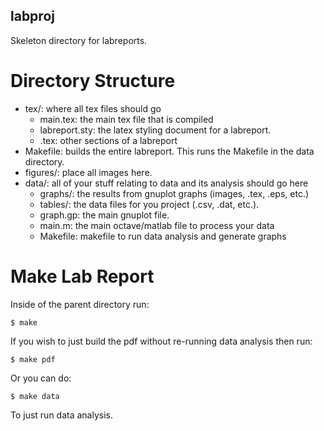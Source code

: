labproj 
-------
Skeleton directory for labreports. 

Directory Structure
===================
* tex/: where all tex files should go
	* main.tex: the main tex file that is compiled 
	* labreport.sty: the latex styling document for a labreport. 	
	* .tex: other sections of a labreport 
* Makefile: builds the entire labreport. This runs the Makefile in the data directory.
* figures/: place all images here.
* data/: all of your stuff relating to data and its analysis should go here
	* graphs/: the results from gnuplot graphs (images, .tex, .eps, etc.)
	* tables/: the data files for you project (.csv, .dat, etc.).
	* graph.gp: the main gnuplot file.
	* main.m: the main octave/matlab file to process your data
	* Makefile: makefile to run data analysis and generate graphs

Make Lab Report
===============
Inside of the parent directory run:  

	$ make

If you wish to just build the pdf without re-running data analysis then run:  

	$ make pdf

Or you can do:  

	$ make data

To just run data analysis.
